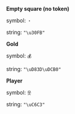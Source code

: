 **Empty square (no token)**

symbol: `・`

string: `"\u30FB"`

**Gold**

symbol: `💰︎`

string: `"\uD83D\uDCB0"`

**Player**

symbol: `웃`

string: `"\uC6C3"`